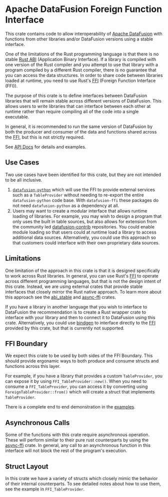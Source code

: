 <!---
  Licensed to the Apache Software Foundation (ASF) under one
  or more contributor license agreements.  See the NOTICE file
  distributed with this work for additional information
  regarding copyright ownership.  The ASF licenses this file
  to you under the Apache License, Version 2.0 (the
  "License"); you may not use this file except in compliance
  with the License.  You may obtain a copy of the License at

    http://www.apache.org/licenses/LICENSE-2.0

  Unless required by applicable law or agreed to in writing,
  software distributed under the License is distributed on an
  "AS IS" BASIS, WITHOUT WARRANTIES OR CONDITIONS OF ANY
  KIND, either express or implied.  See the License for the
  specific language governing permissions and limitations
  under the License.
-->

# Apache DataFusion Foreign Function Interface

This crate contains code to allow interoperability of [Apache DataFusion] with
functions from other libraries and/or DataFusion versions using a stable
interface.

One of the limitations of the Rust programming language is that there is no
stable [Rust ABI] (Application Binary Interface). If a library is compiled with
one version of the Rust compiler and you attempt to use that library with a
program compiled by a different Rust compiler, there is no guarantee that you
can access the data structures. In order to share code between libraries loaded
at runtime, you need to use Rust's [FFI] (Foreign Function Interface (FFI)).

The purpose of this crate is to define interfaces between DataFusion libraries
that will remain stable across different versions of DataFusion. This allows
users to write libraries that can interface between each other at runtime rather
than require compiling all of the code into a single executable.

In general, it is recommended to run the same version of DataFusion by both the
producer and consumer of the data and functions shared across the [FFI], but
this is not strictly required.

See [API Docs] for details and examples.

## Use Cases

Two use cases have been identified for this crate, but they are not intended to
be all inclusive.

1. [`datafusion-python`] which will use the FFI to provide external services such
   as a `TableProvider` without needing to re-export the entire `datafusion-python`
   code base. With `datafusion-ffi` these packages do not need `datafusion-python`
   as a dependency at all.
2. Users may want to create a modular interface that allows runtime loading of
   libraries. For example, you may wish to design a program that only uses the
   built in table sources, but also allows for extension from the community led
   [datafusion-contrib] repositories. You could enable module loading so that
   users could at runtime load a library to access additional data sources.
   Alternatively, you could use this approach so that customers could interface
   with their own proprietary data sources.

## Limitations

One limitation of the approach in this crate is that it is designed specifically
to work across Rust libraries. In general, you can use Rust's [FFI] to
operate across different programming languages, but that is not the design
intent of this crate. Instead, we are using external crates that provide
stable interfaces that closely mirror the Rust native approach. To learn more
about this approach see the [abi_stable] and [async-ffi] crates.

If you have a library in another language that you wish to interface to
DataFusion the recommendation is to create a Rust wrapper crate to interface
with your library and then to connect it to DataFusion using this crate.
Alternatively, you could use [bindgen] to interface directly to the [FFI] provided
by this crate, but that is currently not supported.

## FFI Boundary

We expect this crate to be used by both sides of the FFI Boundary. This should
provide ergonamic ways to both produce and consume structs and functions across
this layer.

For example, if you have a library that provides a custom `TableProvider`, you
can expose it by using `FFI_TableProvider::new()`. When you need to consume a
`FFI_TableProvider`, you can access it by converting using
`ForeignTableProvider::from()` which will create a struct that implements
`TableProvider`.

There is a complete end to end demonstration in the
[examples](https://github.com/apache/datafusion/tree/main/datafusion-examples/examples/ffi).

## Asynchronous Calls

Some of the functions with this crate require asynchronous operation. These
will perform similar to their pure rust counterparts by using the [async-ffi]
crate. In general, any call to an asynchronous function in this interface will
not block the rest of the program's execution.

## Struct Layout

In this crate we have a variety of structs which closely mimic the behavior of
their internal counterparts. To see detailed notes about how to use them, see
the example in `FFI_TableProvider`.

[Apache DataFusion]: https://datafusion.apache.org/
[API Docs]: http://docs.rs/datafusion-ffi/latest
[Rust ABI]: https://doc.rust-lang.org/reference/abi.html
[FFI]: https://doc.rust-lang.org/nomicon/ffi.html
[abi_stable]: https://crates.io/crates/abi_stable
[async-ffi]: https://crates.io/crates/async-ffi
[bindgen]: https://crates.io/crates/bindgen
[`datafusion-python`]: https://datafusion.apache.org/python/
[datafusion-contrib]: https://github.com/datafusion-contrib
